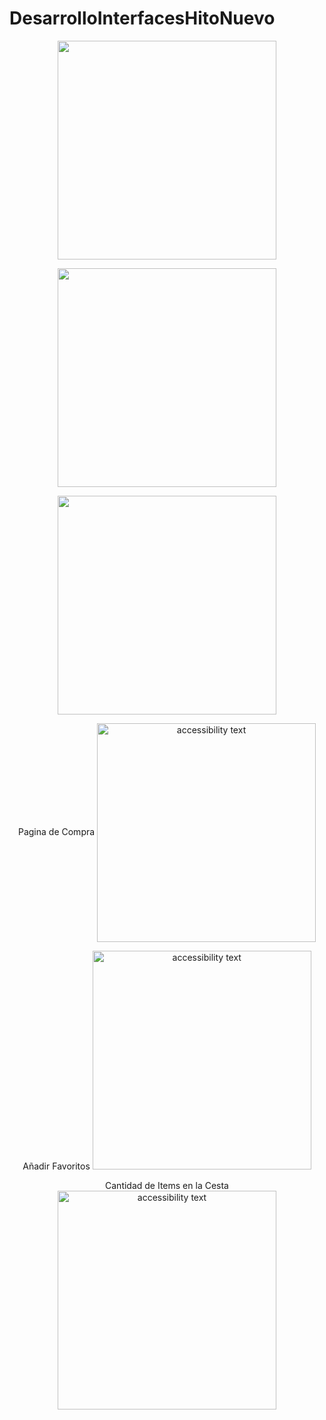 # DesarrolloInterfacesHitoNuevo

<p align="center">
  <img src="https://github.com/AlvaroHH2/DesarrolloInterfacesHitoNuevo/blob/main/src/assets/github/Tab1.jpg" width="350" >
  </p>
  <p align="center">
 <img src="https://github.com/AlvaroHH2/DesarrolloInterfacesHitoNuevo/blob/main/src/assets/github/favoritos.jpg" width="350" >
    </p>
     <p align="center">
   <img src="https://github.com/AlvaroHH2/DesarrolloInterfacesHitoNuevo/blob/main/src/assets/github/sEGUNDAIMG.jpg" width="350" >
</p>
  <p  align="center">Pagina de Compra 
  <img src="https://github.com/AlvaroHH2/DesarrolloInterfacesHitoNuevo/blob/main/src/assets/github/PaginaCompra.gif" align="center" width="350" alt="accessibility text">
  </p>
   <p  align="center">Añadir Favoritos 
  <img src="https://github.com/AlvaroHH2/DesarrolloInterfacesHitoNuevo/blob/main/src/assets/github/favoritos.gif" width="350" alt="accessibility text">
</p>   
  
<p  align="center">Cantidad de Items en la Cesta 
  <img src="https://github.com/AlvaroHH2/DesarrolloInterfacesHitoNuevo/blob/main/src/assets/github/items.gif" width="350" alt="accessibility text">
</p>

